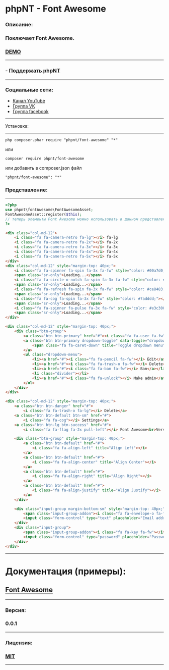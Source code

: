 phpNT - Font Awesome
================================

### Описание:
### Поключает Font Awesome.
### [DEMO](http://phpnt.com/widget/font-awesome)

------------
### - [Поддержать phpNT](http://phpnt.com/donate/index)
------------

### Социальные сети:
 - [Канал YouTube](https://www.youtube.com/c/phpnt)
 - [Группа VK](https://vk.com/phpnt)
 - [Группа facebook](https://www.facebook.com/Phpnt-595851240515413/)

------------

Установка:

------------

```
php composer.phar require "phpnt/font-awesome" "*"
```
или

```
composer require phpnt/font-awesome
```

или добавить в composer.json файл

```
"phpnt/font-awesome": "*"
```

### Представление:
------------
```php
<?php
use phpnt\fontAwesome\FontAwesomeAsset;
FontAwesomeAsset::register($this);
// теперь элементы Font Awesome можно использовать в данном представлении
?>
```
```html
<div class="col-md-12">
    <i class="fa fa-camera-retro fa-lg"></i> fa-lg
    <i class="fa fa-camera-retro fa-2x"></i> fa-2x
    <i class="fa fa-camera-retro fa-3x"></i> fa-3x
    <i class="fa fa-camera-retro fa-4x"></i> fa-4x
    <i class="fa fa-camera-retro fa-5x"></i> fa-5x
</div>
<div class="col-md-12" style="margin-top: 40px;">
    <i class="fa fa-spinner fa-spin fa-3x fa-fw" style="color: #00a7d0;"></i>
    <span class="sr-only">Loading...</span>
    <i class="fa fa-circle-o-notch fa-spin fa-3x fa-fw" style="color: #00ca6d;"></i>
    <span class="sr-only">Loading...</span>
    <i class="fa fa-refresh fa-spin fa-3x fa-fw" style="color: #ce8483;"></i>
    <span class="sr-only">Loading...</span>
    <i class="fa fa-cog fa-spin fa-3x fa-fw" style="color: #7adddd;"></i>
    <span class="sr-only">Loading...</span>
    <i class="fa fa-spinner fa-pulse fa-3x fa-fw" style="color: #e3c300;"></i>
    <span class="sr-only">Loading...</span>
</div>

<div class="col-md-12" style="margin-top: 40px;">
    <div class="btn-group">
        <a class="btn btn-primary" href="#"><i class="fa fa-user fa-fw"></i> User</a>
        <a class="btn btn-primary dropdown-toggle" data-toggle="dropdown" href="#">
            <span class="fa fa-caret-down" title="Toggle dropdown menu"></span>
        </a>
        <ul class="dropdown-menu">
            <li><a href="#"><i class="fa fa-pencil fa-fw"></i> Edit</a></li>
            <li><a href="#"><i class="fa fa-trash-o fa-fw"></i> Delete</a></li>
            <li><a href="#"><i class="fa fa-ban fa-fw"></i> Ban</a></li>
            <li class="divider"></li>
            <li><a href="#"><i class="fa fa-unlock"></i> Make admin</a></li>
        </ul>
    </div>
</div>

<div class="col-md-12" style="margin-top: 40px;">
    <a class="btn btn-danger" href="#">
        <i class="fa fa-trash-o fa-lg"></i> Delete</a>
    <a class="btn btn-default btn-sm" href="#">
        <i class="fa fa-cog"></i> Settings</a>
    <a class="btn btn-lg btn-success" href="#">
        <i class="fa fa-flag fa-2x pull-left"></i> Font Awesome<br>Version 4.6.3</a>

    <div class="btn-group" style="margin-top: 40px;">
        <a class="btn btn-default" href="#">
            <i class="fa fa-align-left" title="Align Left"></i>
        </a>
        <a class="btn btn-default" href="#">
            <i class="fa fa-align-center" title="Align Center"></i>
        </a>
        <a class="btn btn-default" href="#">
            <i class="fa fa-align-right" title="Align Right"></i>
        </a>
        <a class="btn btn-default" href="#">
            <i class="fa fa-align-justify" title="Align Justify"></i>
        </a>
    </div>

    <div class="input-group margin-bottom-sm" style="margin-top: 40px;">
        <span class="input-group-addon"><i class="fa fa-envelope-o fa-fw"></i></span>
        <input class="form-control" type="text" placeholder="Email address">
    </div>
    <div class="input-group">
        <span class="input-group-addon"><i class="fa fa-key fa-fw"></i></span>
        <input class="form-control" type="password" placeholder="Password">
    </div>
</div>
```
------------
# Документация (примеры):
## [Font Awesome](http://fontawesome.io/examples/)
------------
### Версия:
### 0.0.1
------------
### Лицензия:
### [MIT](https://ru.wikipedia.org/wiki/%D0%9B%D0%B8%D1%86%D0%B5%D0%BD%D0%B7%D0%B8%D1%8F_MIT)
------------
